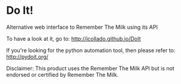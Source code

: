 Do It!
======

Alternative web interface to Remember The Milk using its API

To have a look at it, go to:
http://jcollado.github.io/DoIt

If you're looking for the python automation tool, then please refer to:
http://pydoit.org/

Disclaimer:
This product uses the Remember The Milk API but is not endorsed or certified by
Remember The Milk.
